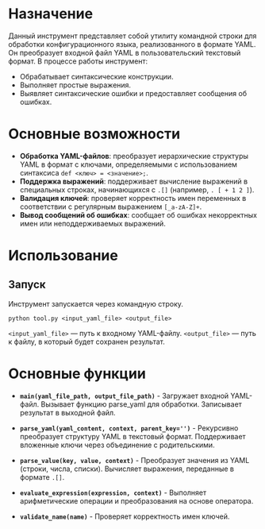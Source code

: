 # Назначение

Данный инструмент представляет собой утилиту командной строки для обработки конфигурационного языка, реализованного в формате YAML. Он преобразует входной файл YAML в пользовательский текстовый формат. В процессе работы инструмент:

+ Обрабатывает синтаксические конструкции.
+ Выполняет простые выражения.
+ Выявляет синтаксические ошибки и предоставляет сообщения об ошибках.

# Основные возможности

+ **Обработка YAML-файлов**: преобразует иерархические структуры YAML в формат с ключами, определяемыми с использованием синтаксиса `def <ключ> = <значение>;`.
+ **Поддержка выражений**: поддерживает вычисление выражений в специальных строках, начинающихся с `.[]` (например, `. [ + 1 2 ]`).
+ **Валидация ключей**: проверяет корректность имен переменных в соответствии с регулярным выражением `[_a-zA-Z]+`.
+ **Вывод сообщений об ошибках**: сообщает об ошибках некорректных имен или неподдерживаемых выражений.

# Использование
## Запуск

Инструмент запускается через командную строку.
```
python tool.py <input_yaml_file> <output_file>
```
`<input_yaml_file>` — путь к входному YAML-файлу.
`<output_file>` — путь к файлу, в который будет сохранен результат.

# Основные функции

+ **`main(yaml_file_path, output_file_path)`** - Загружает входной YAML-файл. Вызывает функцию parse_yaml для обработки. Записывает результат в выходной файл.

+ **`parse_yaml(yaml_content, context, parent_key='')`** - Рекурсивно преобразует структуру YAML в текстовый формат. Поддерживает вложенные ключи через объединение с родительскими.

+ **`parse_value(key, value, context)`** - Преобразует значения из YAML (строки, числа, списки). Вычисляет выражения, переданные в формате `.[]`.

+ **`evaluate_expression(expression, context)`** - Выполняет арифметические операции и преобразования на основе оператора.

+ **`validate_name(name)`** - Проверяет корректность имен ключей.